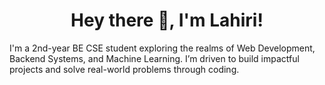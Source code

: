 <h1 align="center">Hey there 👋, I'm Lahiri!</h1>
I'm a 2nd-year BE CSE student exploring the realms of Web Development, Backend Systems, and Machine Learning. I’m driven to build impactful projects and solve real-world problems through coding.

